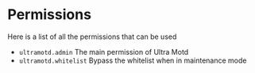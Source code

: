 # Permissions
Here is a list of all the permissions that can be used
<br>

* `ultramotd.admin`
  The main permission of Ultra Motd
* `ultramotd.whitelist`
  Bypass the whitelist when in maintenance mode
